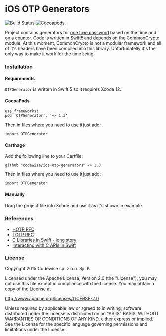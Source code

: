 # iOS OTP Generators
[![Build Status](https://travis-ci.org/codewise/ios-otp-generators.svg?branch=master)](https://travis-ci.org/codewise/ios-otp-generators)
[![Cocoapods](https://cocoapod-badges.herokuapp.com/v/OTPGenerator/badge.png)](http://cocoapods.org/?q=otpgenerator)

Project contains generators for [one time password](https://en.wikipedia.org/wiki/One-time_password) based on the time and on a counter. Code is written in [Swift5](https://developer.apple.com/swift/) and depends on the CommonCrypto module. At this moment, CommonCrypto is not a modular framework and all of it's headers have been compiled into this library. Unfortunatelly it's the only way to make it work for the time being.

### Installation

#### Requirements

`OTPGenerator` is written in Swift 5 so it requires Xcode 12.

#### CocoaPods

```
use_frameworks!
pod 'OTPGenerator', '~> 1.3'
```
Then in files where you need to use it just add:
```
import OTPGenerator
```

#### Carthage

Add the following line to your Cartfile:
```
github "codewise/ios-otp-generators" ~> 1.3
```
Then in files where you need to use it just add:
```
import OTPGenerator
```

#### Manually

Drag the project file into Xcode and use it as it's shown in example.

### References

* [HOTP RFC](https://tools.ietf.org/html/rfc4226)<br />
* [TOTP RFC](https://tools.ietf.org/html/rfc6238)<br />
* [C Libraries in Swift - long story](http://spin.atomicobject.com/2015/02/23/c-libraries-swift/)<br />
* [Interacting with C APIs in Swift](https://developer.apple.com/library/prerelease/ios/documentation/Swift/Conceptual/BuildingCocoaApps/InteractingWithCAPIs.html)

### License

Copyright 2015 Codewise sp. z o.o. Sp. K.

Licensed under the Apache License, Version 2.0 (the "License");
you may not use this file except in compliance with the License.
You may obtain a copy of the License at

http://www.apache.org/licenses/LICENSE-2.0

Unless required by applicable law or agreed to in writing, software
distributed under the License is distributed on an "AS IS" BASIS,
WITHOUT WARRANTIES OR CONDITIONS OF ANY KIND, either express or implied.
See the License for the specific language governing permissions and
limitations under the License.

